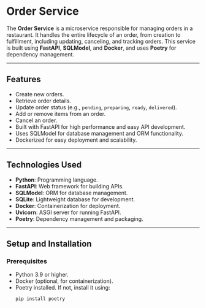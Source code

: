 # Order Service

The **Order Service** is a microservice responsible for managing orders in a restaurant. 
It handles the entire lifecycle of an order, from creation to fulfillment, including updating, 
canceling, and tracking orders. This service is built using **FastAPI**, **SQLModel**, and **Docker**, 
and uses **Poetry** for dependency management.


---

## Features
- Create new orders.
- Retrieve order details.
- Update order status (e.g., `pending`, `preparing`, `ready`, `delivered`).
- Add or remove items from an order.
- Cancel an order.
- Built with FastAPI for high performance and easy API development.
- Uses SQLModel for database management and ORM functionality.
- Dockerized for easy deployment and scalability.

---

## Technologies Used
- **Python**: Programming language.
- **FastAPI**: Web framework for building APIs.
- **SQLModel**: ORM for database management.
- **SQLite**: Lightweight database for development.
- **Docker**: Containerization for deployment.
- **Uvicorn**: ASGI server for running FastAPI.
- **Poetry**: Dependency management and packaging.

---

## Setup and Installation

### Prerequisites
- Python 3.9 or higher.
- Docker (optional, for containerization).
- Poetry installed. If not, install it using:
  ```bash
  pip install poetry
